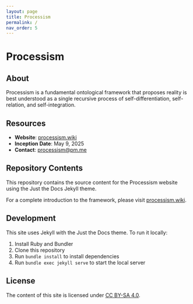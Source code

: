 ```yaml
---
layout: page
title: Processism
permalink: /
nav_order: 5
---
```


# Processism

## About

Processism is a fundamental ontological framework that proposes reality is best understood as a single recursive process of self-differentiation, self-relation, and self-integration.

## Resources

- **Website**: [processism.wiki](https://processism.wiki)
- **Inception Date**: May 9, 2025
- **Contact**: processism@pm.me

## Repository Contents

This repository contains the source content for the Processism website using the Just the Docs Jekyll theme.

For a complete introduction to the framework, please visit [processism.wiki](https://processism.wiki).

## Development

This site uses Jekyll with the Just the Docs theme. To run it locally:

1. Install Ruby and Bundler
2. Clone this repository
3. Run `bundle install` to install dependencies
4. Run `bundle exec jekyll serve` to start the local server

## License

The content of this site is licensed under [CC BY-SA 4.0](https://creativecommons.org/licenses/by-sa/4.0/).
